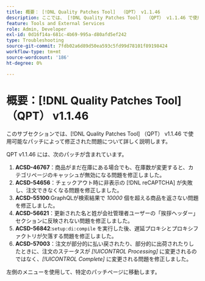 ```yaml
---
title: 概要： [!DNL Quality Patches Tool]  （QPT） v1.1.46
description: ここでは、 [!DNL Quality Patches Tool]  （QPT） v1.1.46 で使用可能なパッチによって修正された問題について詳しく説明します。
feature: Tools and External Services
role: Admin, Developer
exl-id: 0d16f14a-681c-4b69-995a-d80afd5ef242
type: Troubleshooting
source-git-commit: 7fdb02a6d89d50ea593c5fd99d78101f89198424
workflow-type: tm+mt
source-wordcount: '186'
ht-degree: 0%

---
```


# 概要：[!DNL Quality Patches Tool] （QPT） v1.1.46

このサブセクションでは、[!DNL Quality Patches Tool] （QPT） v1.1.46 で使用可能なパッチによって修正された問題について詳しく説明します。

QPT v1.1.46 には、次のパッチが含まれています。

1. **ACSD-46767**：商品がまだ在庫にある場合でも、在庫数が変更すると、カテゴリページのキャッシュが無効になる問題を修正しました。
1. **ACSD-54656**：チェックアウト時に非表示の [!DNL reCAPTCHA] が失敗し、注文できなくなる問題を修正しました。
1. **ACSD-55100**:GraphQLが検索結果で *10000* 個を超える商品を返さない問題を修正しました。
1. **ACSD-56621**：更新された名と姓が会社管理者ユーザーの「挨拶ヘッダー」セクションに反映されない問題を修正しました。
1. **ACSD-56842**:`setup:di:compile` を実行した後、遅延プロキシとプロキシファクトリが欠落する問題を修正しました。
1. **ACSD-57003**：注文が部分的に払い戻されたり、部分的に出荷されたりしたときに、注文のステータスが *[!UICONTROL Processing]* に変更されるのではなく、*[!UICONTROL Complete]* に変更される問題を修正しました。

左側のメニューを使用して、特定のパッチページに移動します。
